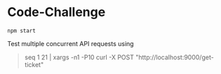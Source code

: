 # Code-Challenge

````npm start````

Test multiple concurrent API requests using
> seq 1 21 | xargs -n1 -P10 curl -X POST "http://localhost:9000/get-ticket"
